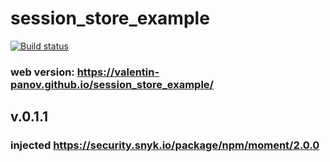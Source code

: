 # session_store_example

[![Build status](https://ci.appveyor.com/api/projects/status/uda2y80umxpr25me?svg=true)](https://ci.appveyor.com/project/vapanov/session-store-example)

### web version: https://valentin-panov.github.io/session_store_example/

## v.0.1.1

### injected https://security.snyk.io/package/npm/moment/2.0.0